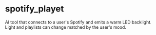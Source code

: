 # spotify_playet
AI tool that connects to a user's Spotify and emits a warm LED backlight.
<br>Light and playlists can change matched by the user's mood.</br>
